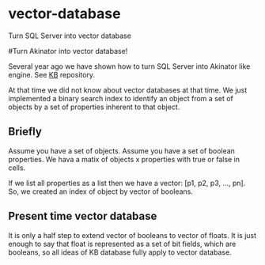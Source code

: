 # vector-database
Turn SQL Server into vector database

#Turn Akinator into vector database!

Several year ago we have shown how to turn SQL Server into Akinator like engine. See [KB](https://github.com/nesterovsky-bros/KB) repository.

At that time we did not know about vector databases at that time.
We just implemented a binary search index to identify an object from a set of objects by a set of properties inherent to that object.

Briefly
-------

Assume you have a set of objects. 
Assume you have a set of boolean properties. 
We hava a matix of objects x properties with true or false in cells. 

If we list all properties as a list then we have a vector: [p1, p2, p3, ..., pn]. 
So, we created an index of object by vector of booleans.

Present time vector database
----------------------------

It is only a half step to extend vector of booleans to vector of floats. It is just enough to say that float is represented as a set of bit fields, which are booleans, so all ideas of KB database fully apply to vector database.






